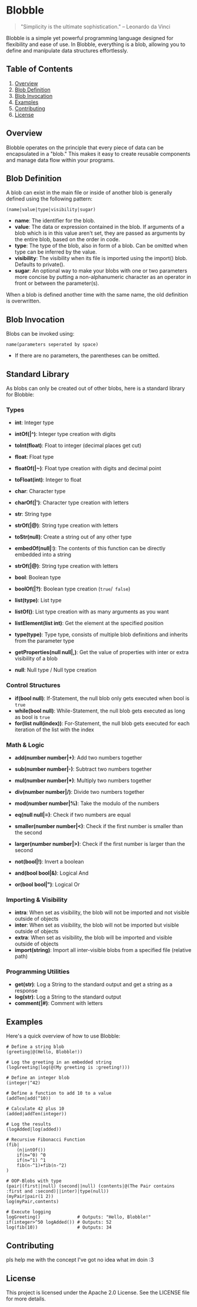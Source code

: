 # Blobble

> "Simplicity is the ultimate sophistication." – Leonardo da Vinci

Blobble is a simple yet powerful programming language designed for flexibility and ease of use. In Blobble, everything is a blob, allowing you to define and manipulate data structures effortlessly.

## Table of Contents

1. [Overview](#overview)
2. [Blob Definition](#blob-definition)
3. [Blob Invocation](#blob-invocation)
4. [Examples](#examples)
5. [Contributing](#contributing)
6. [License](#license)

## Overview

Blobble operates on the principle that every piece of data can be encapsulated in a "blob." This makes it easy to create reusable components and manage data flow within your programs.

## Blob Definition

A blob can exist in the main file or inside of another blob is generally defined using the following pattern:

` (name|value|type|visibility|sugar) `

- **name**: The identifier for the blob.
- **value**: The data or expression contained in the blob. If arguments of a blob which is in this value aren't set, they are passed as arguments by the entire blob, based on the order in code.
- **type**: The type of the blob, also in form of a blob. Can be omitted when type can be inferred by the value.
- **visibility**: The visibility when its file is imported using the import() blob. Defaults to private().
- **sugar**: An optional way to make your blobs with one or two parameters more concise by putting a non-alphanumeric character as an operator in front or between the parameter(s).

When a blob is defined another time with the same name, the old definition is overwritten.

## Blob Invocation

Blobs can be invoked using:

` name(parameters seperated by space) `

- If there are no parameters, the parentheses can be omitted.

## Standard Library

As blobs can only be created out of other blobs, here is a standard library for Blobble:

### Types

- **int**: Integer type
- **intOf(|^)**: Integer type creation with digits
- **toInt(float)**: Float to integer (decimal places get cut)
  
- **float**: Float type
- **floatOf(|~)**: Float type creation with digits and decimal point
- **toFloat(int)**: Integer to float
  
- **char**: Character type
- **charOf(|')**: Character type creation with letters
  
- **str**: String type
- **strOf(|@)**: String type creation with letters
- **toStr(null)**: Create a string out of any other type
- **embedOf(null|:)**: The contents of this function can be directly embedded into a string
- **strOf(|@)**: String type creation with letters
  
- **bool**: Boolean type
- **boolOf(|?)**: Boolean type creation (` true `/` false`)
  
- **list(type)**: List type
- **listOf()**: List type creation with as many arguments as you want
- **listElement(list int)**: Get the element at the specified position

- **type(type)**: Type type, consists of multiple blob definitions and inherits from the parameter type
- **getProperties(null null|,)**: Get the value of properties with inter or extra visibility of a blob
  
- **null**: Null type / Null type creation 

### Control Structures

- **if(bool null)**: If-Statement, the null blob only gets executed when bool is ` true `
- **while(bool null)**: While-Statement, the null blob gets executed as long as bool is ` true `
- **for(list null(index))**: For-Statement, the null blob gets executed for each iteration of the list with the index

### Math & Logic

- **add(number number|+)**: Add two numbers together
- **sub(number number|-)**: Subtract two numbers together
- **mul(number number|*)**: Multiply two numbers together
- **div(number number|/)**: Divide two numbers together
- **mod(number number|%)**: Take the modulo of the numbers


- **eq(null null|=)**: Check if two numbers are equal
- **smaller(number number|<)**: Check if the first number is smaller than the second
- **larger(number number|>)**: Check if the first number is larger than the second

- **not(bool|!)**: Invert a boolean
- **and(bool bool|&)**: Logical And
- **or(bool bool|")**: Logical Or

### Importing & Visibility

- **intra**: When set as visibility, the blob will not be imported and not visible outside of objects
- **inter**: When set as visibility, the blob will not be imported but visible outside of objects
- **extra**: When set as visibility, the blob will be imported and visible outside of objects
- **import(string)**: Import all inter-visible blobs from a specified file (relative path)

### Programming Utilities

- **get(str)**: Log a String to the standard output and get a string as a response
- **log(str)**: Log a String to the standard output
- **comment(|#)**: Comment with letters

## Examples

Here's a quick overview of how to use Blobble:

```blobble
# Define a string blob
(greeting|@(Hello, Blobble!))

# Log the greeting in an embedded string
(logGreeting|log(@(My greeting is :greeting!)))

# Define an integer blob
(integer|^42)

# Define a function to add 10 to a value
(addTen|add(^10))

# Calculate 42 plus 10
(added|addTen(integer)) 

# Log the results
(logAdded|log(added))

# Recursive Fibonacci Function
(fib|
    (n|intOf())
    if(n=^0) ^0
    if(n=^1) ^1
    fib(n-^1)+fib(n-^2)
)

# OOP-Blobs with type
(pair|(first||null) (second||null) (contents|@(The Pair contains :first and :second)||inter)|type(null))
(myPair|pair(1 2))
log(myPair,contents)

# Execute logging
logGreeting()              # Outputs: "Hello, Blobble!"
if(integer>^50 logAdded()) # Outputs: 52
log(fib(10))               # Outputs: 34

```

## Contributing

pls help me with the concept I've got no idea what im doin :3

## License

This project is licensed under the Apache 2.0 License. See the LICENSE file for more details.
